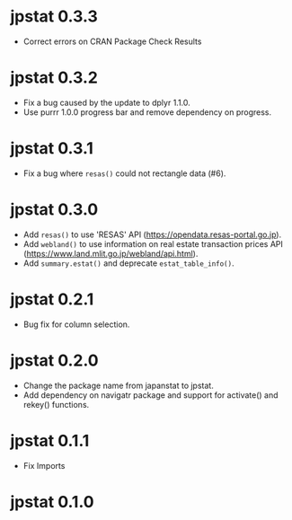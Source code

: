 # jpstat 0.3.3

* Correct errors on CRAN Package Check Results

# jpstat 0.3.2

* Fix a bug caused by the update to dplyr 1.1.0.
* Use purrr 1.0.0 progress bar and remove dependency on progress.

# jpstat 0.3.1

* Fix a bug where `resas()` could not rectangle data (#6).

# jpstat 0.3.0

* Add `resas()` to use 'RESAS' API (https://opendata.resas-portal.go.jp).
* Add `webland()` to use information on real estate transaction prices API 
(https://www.land.mlit.go.jp/webland/api.html).
* Add `summary.estat()` and deprecate `estat_table_info()`.

# jpstat 0.2.1

* Bug fix for column selection.

# jpstat 0.2.0

* Change the package name from japanstat to jpstat.
* Add dependency on navigatr package and support for activate() and rekey() 
  functions.

# jpstat 0.1.1

* Fix Imports

# jpstat 0.1.0

